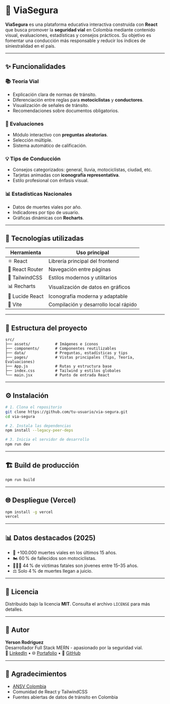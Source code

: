 # 🚦 ViaSegura

**ViaSegura** es una plataforma educativa interactiva construida con **React** que busca promover la **seguridad vial** en Colombia mediante contenido visual, evaluaciones, estadísticas y consejos prácticos. Su objetivo es fomentar una conducción más responsable y reducir los índices de siniestralidad en el país.

---

## ✨ Funcionalidades

### 📚 Teoría Vial
- Explicación clara de normas de tránsito.
- Diferenciación entre reglas para **motociclistas** y **conductores**.
- Visualización de señales de tránsito.
- Recomendaciones sobre documentos obligatorios.

### 🧠 Evaluaciones
- Módulo interactivo con **preguntas aleatorias**.
- Selección múltiple.
- Sistema automático de calificación.

### 💡 Tips de Conducción
- Consejos categorizados: general, lluvia, motociclistas, ciudad, etc.
- Tarjetas animadas con **iconografía representativa**.
- Estilo profesional con énfasis visual.

### 📊 Estadísticas Nacionales
- Datos de muertes viales por año.
- Indicadores por tipo de usuario.
- Gráficas dinámicas con **Recharts**.

---

## 🧪 Tecnologías utilizadas

| Herramienta         | Uso principal                         |
|---------------------|----------------------------------------|
| ⚛️ React            | Librería principal del frontend        |
| 🧭 React Router     | Navegación entre páginas               |
| 🎨 TailwindCSS      | Estilos modernos y utilitarios         |
| 📊 Recharts         | Visualización de datos en gráficos     |
| 🧱 Lucide React     | Iconografía moderna y adaptable        |
| 🚀 Vite             | Compilación y desarrollo local rápido  |

---

## 📁 Estructura del proyecto

```
src/
├── assets/           # Imágenes e íconos
├── components/       # Componentes reutilizables
├── data/             # Preguntas, estadísticas y tips
├── pages/            # Vistas principales (Tips, Teoría, Evaluaciones)
├── App.js            # Rutas y estructura base
├── index.css         # Tailwind y estilos globales
└── main.jsx          # Punto de entrada React
```

---

## ⚙️ Instalación

```bash
# 1. Clona el repositorio
git clone https://github.com/tu-usuario/via-segura.git
cd via-segura

# 2. Instala las dependencias
npm install --legacy-peer-deps

# 3. Inicia el servidor de desarrollo
npm run dev
```

---

## 🏗️ Build de producción

```bash
npm run build
```

---

## 🌐 Despliegue (Vercel)

```bash
npm install -g vercel
vercel
```

---

## 📊 Datos destacados (2025)

- 🚧 +100.000 muertes viales en los últimos 15 años.
- 🏍️ 60 % de fallecidos son motociclistas.
- 🧑‍🤝‍🧑 44 % de víctimas fatales son jóvenes entre 15–35 años.
- ⚖️ Solo 4 % de muertes llegan a juicio.

---

## 📌 Licencia

Distribuido bajo la licencia **MIT**. Consulta el archivo `LICENSE` para más detalles.

---

## 👤 Autor

**Yerson Rodriguez**  
Desarrollador Full Stack MERN - apasionado por la seguridad vial.  
🔗 [LinkedIn](https://linkedin.com) • 🌐 [Portafolio](https://tuweb.com) • 🐙 [GitHub](https://github.com/tu-usuario)

---

## 🙌 Agradecimientos

- [ANSV Colombia](https://www.ansv.gov.co)
- Comunidad de React y TailwindCSS
- Fuentes abiertas de datos de tránsito en Colombia